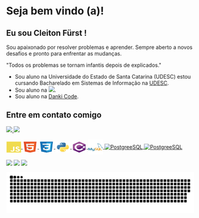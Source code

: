 #  Seja bem vindo (a)!



##  Eu sou Cleiton Fürst  !

Sou apaixonado por resolver problemas e aprender. Sempre aberto a novos desafios e pronto para enfrentar as mudanças.

  "Todos os problemas se tornam infantis depois de explicados."

- Sou aluno na Universidade do Estado de Santa Catarina (UDESC) estou cursando Bacharelado em Sistemas de Informação na [UDESC](https://www.udesc.br/ceplan).
- Sou aluno na  [<img width="60" src = "https://blueedtech.com.br/wp-content/themes/blue/dist/images/logo-blue-croped.gif">](https://blueedtech.com.br/).
- Sou aluno na  [Danki Code](https://cursos.dankicode.com/).

## Entre em contato comigo 



 <div>
  <a href="https://github.com/CleitonFurst">
  <img height="180em" src="https://github-readme-stats.vercel.app/api?username=CleitonFurst&show_icons=true&theme=dracula&include_all_commits=true&count_private=true"/>
  <img height="180em" src="https://github-readme-stats.vercel.app/api/top-langs/?username=CleitonFurst&layout=compact&langs_count=7&theme=dracula"/>
</div>

<div style="display: inline_block"><br>
  <img align="center" alt="Js" height="30" width="40" src="https://raw.githubusercontent.com/devicons/devicon/master/icons/javascript/javascript-plain.svg">
  <img align="center" alt="HTML" height="30" width="40" src="https://raw.githubusercontent.com/devicons/devicon/master/icons/html5/html5-original.svg">
  <img align="center" alt="CSS" height="30" width="40" src="https://raw.githubusercontent.com/devicons/devicon/master/icons/css3/css3-original.svg">
  <img align="center" alt="Python" height="30" width="40" src="https://raw.githubusercontent.com/devicons/devicon/master/icons/python/python-original.svg">
  <img align="center" alt="Csharp" height="30" width="40" src="https://raw.githubusercontent.com/devicons/devicon/master/icons/csharp/csharp-original.svg">
   <img align="center" alt="mysql" width="40" height="40" src="https://raw.githubusercontent.com/devicons/devicon/master/icons/mysql/mysql-original-wordmark.svg" /> 
  <img align="center" alt="PostgreeSQL" height="30" width="40" src="https://img.icons8.com/color/48/000000/postgreesql.png">
  <img align="center" alt="PostgreeSQL" height="30" width="40" src="https://miro.medium.com/max/438/1*0G5zu7CnXdMT9pGbYUTQLQ.png">
 
<a href="https://discordapp.com/users/385869185198063626" target="_blank"><img src="https://img.shields.io/badge/Discord-7289DA?style=for-the-badge&logo=discord&logoColor=white" target="_blank"></a> 
  <a href = "mailto:furstcleiton@gmail.com"><img src="https://img.shields.io/badge/-Gmail-%23333?style=for-the-badge&logo=gmail&logoColor=white" target="_blank"></a>
  <a href="https://www.linkedin.com/in/cleiton-f%C3%BCrst-b2b799150/" target="_blank"><img src="https://img.shields.io/badge/-LinkedIn-%230077B5?style=for-the-badge&logo=linkedin&logoColor=white" target="_blank"></a> 

</div>
  
  <div> 

 

 
  ![Snake animation](https://github.com/CleitonFurst/CleitonFurst/blob/output/github-contribution-grid-snake.svg)
 
</div>
